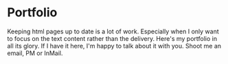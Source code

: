 # Portfolio
Keeping html pages up to date is a lot of work. Especially when I only want to focus on the text content rather than the delivery. Here's my portfolio in all its glory. If I have it here, I'm happy to talk about it with you. Shoot me an email, PM or InMail.
